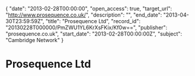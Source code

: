 {
  "date": "2013-02-28T00:00:00", 
  "open_access": true, 
  "target_url": "http://www.prosequence.co.uk/", 
  "description": "", 
  "end_date": "2013-04-30T23:59:59Z", 
  "title": "Prosequence Ltd", 
  "record_id": "20130228T000000/PmZWU1YL6KrXsFKix/Kf0w==", 
  "publisher": "prosequence.co.uk", 
  "start_date": "2013-02-28T00:00:00Z", 
  "subject": "Cambridge Network"
}

# Prosequence Ltd

